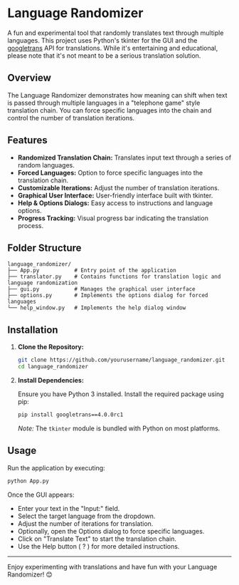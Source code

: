 # Language Randomizer

A fun and experimental tool that randomly translates text through multiple languages. This project uses Python's tkinter for the GUI and the [googletrans](https://py-googletrans.readthedocs.io/en/latest/) API for translations. While it's entertaining and educational, please note that it's not meant to be a serious translation solution.

## Overview

The Language Randomizer demonstrates how meaning can shift when text is passed through multiple languages in a "telephone game" style translation chain. You can force specific languages into the chain and control the number of translation iterations.

## Features

- **Randomized Translation Chain:** Translates input text through a series of random languages.
- **Forced Languages:** Option to force specific languages into the translation chain.
- **Customizable Iterations:** Adjust the number of translation iterations.
- **Graphical User Interface:** User-friendly interface built with tkinter.
- **Help & Options Dialogs:** Easy access to instructions and language options.
- **Progress Tracking:** Visual progress bar indicating the translation process.

## Folder Structure

```
language_randomizer/
├── App.py           # Entry point of the application
├── translator.py    # Contains functions for translation logic and language randomization
├── gui.py           # Manages the graphical user interface
├── options.py       # Implements the options dialog for forced languages
└── help_window.py   # Implements the help dialog window
```

## Installation

1. **Clone the Repository:**

   ```bash
   git clone https://github.com/yourusername/language_randomizer.git
   cd language_randomizer
   ```

2. **Install Dependencies:**

   Ensure you have Python 3 installed. Install the required package using pip:

   ```bash
   pip install googletrans==4.0.0rc1
   ```

   *Note:* The `tkinter` module is bundled with Python on most platforms.

## Usage

Run the application by executing:

```bash
python App.py
```

Once the GUI appears:
- Enter your text in the "Input:" field.
- Select the target language from the dropdown.
- Adjust the number of iterations for translation.
- Optionally, open the Options dialog to force specific languages.
- Click on "Translate Text" to start the translation chain.
- Use the Help button ( ? ) for more detailed instructions.


---

Enjoy experimenting with translations and have fun with your Language Randomizer! 😊
